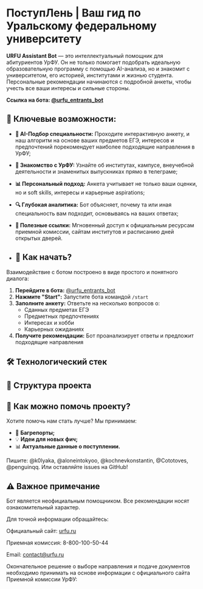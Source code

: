 # ПоступЛень | Ваш гид по Уральскому федеральному университету

**URFU Assistant Bot** — это интеллектуальный помощник для абитуриентов УрФУ. Он не только помогает подобрать идеальную образовательную программу с помощью AI-анализа, но и знакомит с университетом, его историей, институтами и жизнью студента. Персональные рекомендации начинаются с подробной анкеты, чтобы учесть все ваши интересы и сильные стороны.

**Ссылка на бота: [@urfu_entrants_bot](https://t.me/urfu_entrants_bot)**


## 🌟 Ключевые возможности:

*   **🧠 AI-Подбор специальности:** Проходите интерактивную анкету, и наш алгоритм на основе ваших предметов ЕГЭ, интересов и предпочтений порекомендует наиболее подходящие направления в УрФУ;
*   **🏫 Знакомство с УрФУ:** Узнайте об институтах, кампусе, внеучебной деятельности и знаменитых выпускниках прямо в телеграме;
*   **📊 Персональный подход:** Анкета учитывает не только ваши оценки, но и soft skills, интересы и карьерные aspirations;
*   **🔍 Глубокая аналитика:** Бот объясняет, почему та или иная специальность вам подходит, основываясь на ваших ответах;
*   **📌 Полезные ссылки:** Мгновенный доступ к официальным ресурсам приемной комиссии, сайтам институтов и расписанию дней открытых дверей.


*   ## 🚀 Как начать?

Взаимодействие с ботом построено в виде простого и понятного диалога:

1.  **Перейдите в бота:** [@urfu_entrants_bot](https://t.me/urfu_entrants_bot)
2.  **Нажмите "Start":** Запустите бота командой `/start`
3.  **Заполните анкету:** Ответьте на несколько вопросов о:
    - Сданных предметах ЕГЭ
    - Предметных предпочтениях
    - Интересах и хобби
    - Карьерных ожиданиях
4.  **Получите рекомендации:** Бот проанализирует ответы и предложит подходящие направления


## 🛠 Технологический стек


## 📁 Структура проекта


## 🤝 Как можно помочь проекту?
Хотите помочь нам стать лучше? Мы принимаем:

*  🐞 **Багрепорты;**
*  💡 **Идеи для новых фич;**
*  📊 **Актуальные данные о поступлении.**

Пишите: @k0lyaka, @aloneintokyoo, @kochnevkonstantin, @Cototoves, @penguinqq.
Или оставляйте issues на GitHub!


## ⚠️ Важное примечание

Бот является неофициальным помощником. Все рекомендации носят ознакомительный характер.

Для точной информации обращайтесь:

Официальный сайт: [urfu.ru](https://urfu.ru/ru/)

Приемная комиссия: 8-800-100-50-44

Email: contact@urfu.ru

  Окончательное решение о выборе направления и подаче документов необходимо принимать на основе информации с официального сайта Приемной комиссии УрФУ: 


